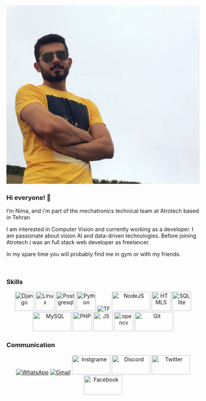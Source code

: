 
![example](https://github.com/nimadorostkar/nimadorostkar/blob/master/nima.JPEG)

### Hi everyone! 👋

I’m Nima, and i'm part of the mechatronics technical team at Atrotech based in Tehran

I am interested in Computer Vision and currently working as a developer. I am passionate about vision AI and data-driven technologies. Before joining Atrotech i was an full stack web developer as freelancer.

In my spare time you will probably find me in gym or with my friends.

<br>

<h3> Skills </h3>
<p align="center">
  <img title="Django" src="https://www.vectorlogo.zone/logos/djangoproject/djangoproject-icon.svg" width="50" height="50"/>
  <img title="Linux" src="https://www.vectorlogo.zone/logos/linux/linux-icon.svg"   width="50" height="50" />
  <img title="Postgresql" src="https://www.vectorlogo.zone/logos/postgresql/postgresql-icon.svg"   width="50" height="50" />
  <img title="Python" src="https://www.vectorlogo.zone/logos/python/python-icon.svg"   width="50" height="50" />
  <img title="TF" src="https://media.giphy.com/media/SU2ic3wTfuC6JhD1lA/giphy.gif" width="50">
  <img title="NodeJS" src="https://www.vectorlogo.zone/logos/nodejs/nodejs-icon.svg"   width="100" height="50" />
  <img title="HTML5" src="https://www.vectorlogo.zone/logos/w3_html5/w3_html5-icon.svg"   width="50" height="50" />
  <img title="SQLlite" src="https://www.vectorlogo.zone/logos/sqlite/sqlite-icon.svg"   width="50" height="50" />
  <img title="MySQL" src="https://www.vectorlogo.zone/logos/mysql/mysql-official.svg"   width="100" height="50" />
  <img title="PHP" src="https://www.vectorlogo.zone/logos/php/php-icon.svg"   width="50" height="50" />
  <img title="JS" src="https://www.vectorlogo.zone/logos/javascript/javascript-icon.svg"   width="50" height="50" />
  <img title="opencv" src="https://www.vectorlogo.zone/logos/opencv/opencv-icon.svg"   width="50" height="50" />
  <img title="Git" src="https://www.vectorlogo.zone/logos/git-scm/git-scm-ar21.svg"   width="100" height="50" />
 </p>



<h3> Communication </h3>

<p align="center">
     <a href="https://wa.me/0989369295073"><img alt="WhatsApp"  title="WhatsApp" src="https://www.vectorlogo.zone/logos/whatsapp/whatsapp-ar21.svg"   width="100" height="50" /></a>
     <a href="mailto:nimadorostkar97@gmail.com"><img alt="Gmail"  title="Gmail" src="https://www.vectorlogo.zone/logos/gmail/gmail-ar21.svg"   width="100" height="50" /></a>
     <a href="https://www.instagram.com/nima.dorostkar"><img title="Instgrame" src="https://www.vectorlogo.zone/logos/instagram/instagram-ar21.svg"   width="100" height="50" /></a>
     <a href="https://discord.com/users/nima.dorostkar#3372"><img title="Discord" src="https://www.vectorlogo.zone/logos/discordapp/discordapp-ar21.svg"   width="100" height="50" /></a>
     <a href="https://twitter.com/dorostkar_nima"><img title="Twitter" src="https://www.vectorlogo.zone/logos/twitter/twitter-ar21.svg"   width="100" height="50" /></a>
     <a href="https://www.facebook.com/schmutz.schmutz.5"><img title="Facebook" src="https://www.vectorlogo.zone/logos/facebook/facebook-ar21.svg"   width="100" height="50" /></a>
</p>





